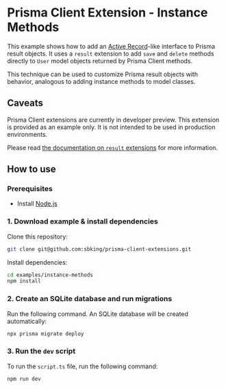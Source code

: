 # Prisma Client Extension - Instance Methods

This example shows how to add an [Active Record](https://www.martinfowler.com/eaaCatalog/activeRecord.html)-like interface to Prisma result objects. It uses a `result` extension to add `save` and `delete` methods directly to `User` model objects returned by Prisma Client methods.

This technique can be used to customize Prisma result objects with behavior, analogous to adding instance methods to model classes.

## Caveats

Prisma Client extensions are currently in developer preview. This extension is provided as an example only. It is not intended to be used in production environments.

Please read [the documentation on `result` extensions](https://www.prisma.io/docs/concepts/components/prisma-client/client-extensions/result) for more information.

## How to use

### Prerequisites

- Install [Node.js](https://nodejs.org/en/download/)

### 1. Download example & install dependencies

Clone this repository:

```sh
git clone git@github.com:sbking/prisma-client-extensions.git
```

Install dependencies:

```sh
cd examples/instance-methods
npm install
```

### 2. Create an SQLite database and run migrations

Run the following command. An SQLite database will be created automatically:

```sh
npx prisma migrate deploy
```

### 3. Run the `dev` script

To run the `script.ts` file, run the following command:

```sh
npm run dev
```
